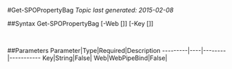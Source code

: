 #Get-SPOPropertyBag
*Topic last generated: 2015-02-08*


##Syntax
    Get-SPOPropertyBag [-Web [<WebPipeBind>]] [-Key [<String>]]

&nbsp;

##Parameters
Parameter|Type|Required|Description
---------|----|--------|-----------
Key|String|False|
Web|WebPipeBind|False|
